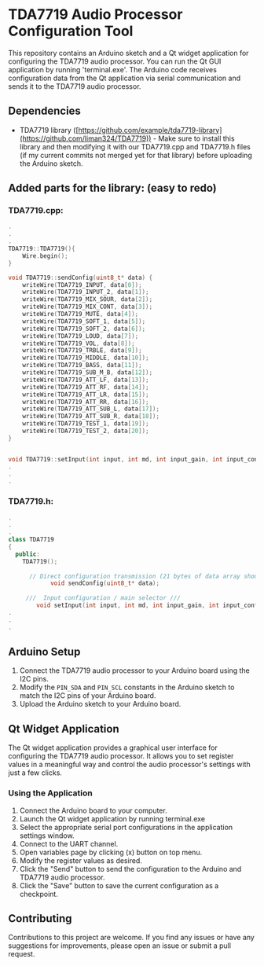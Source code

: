 # TDA7719 Audio Processor Configuration Tool

This repository contains an Arduino sketch and a Qt widget application for configuring the TDA7719 audio processor. You can run the Qt GUI application by running 'terminal.exe'. The Arduino code receives configuration data from the Qt application via serial communication and sends it to the TDA7719 audio processor.

## Dependencies

- TDA7719 library ([https://github.com/example/tda7719-library](https://github.com/liman324/TDA7719)) - Make sure to install this library and then modifying it with our TDA7719.cpp and TDA7719.h files (if my current commits not merged yet for that library) before uploading the Arduino sketch.

## Added parts for the library: (easy to redo)

### TDA7719.cpp:
```cpp
.
.
.
TDA7719::TDA7719(){
	Wire.begin();
}

void TDA7719::sendConfig(uint8_t* data) {
    writeWire(TDA7719_INPUT, data[0]);
    writeWire(TDA7719_INPUT_2, data[1]);
    writeWire(TDA7719_MIX_SOUR, data[2]);
    writeWire(TDA7719_MIX_CONT, data[3]);
    writeWire(TDA7719_MUTE, data[4]);
    writeWire(TDA7719_SOFT_1, data[5]);
    writeWire(TDA7719_SOFT_2, data[6]);
    writeWire(TDA7719_LOUD, data[7]);
    writeWire(TDA7719_VOL, data[8]);
    writeWire(TDA7719_TRBLE, data[9]);
    writeWire(TDA7719_MIDDLE, data[10]);
    writeWire(TDA7719_BASS, data[11]);
    writeWire(TDA7719_SUB_M_B, data[12]);
    writeWire(TDA7719_ATT_LF, data[13]);
    writeWire(TDA7719_ATT_RF, data[14]);
    writeWire(TDA7719_ATT_LR, data[15]);
    writeWire(TDA7719_ATT_RR, data[16]);
    writeWire(TDA7719_ATT_SUB_L, data[17]);
    writeWire(TDA7719_ATT_SUB_R, data[18]);
    writeWire(TDA7719_TEST_1, data[19]);
    writeWire(TDA7719_TEST_2, data[20]);
}


void TDA7719::setInput(int input, int md, int input_gain, int input_conf){
.
.
.
```

### TDA7719.h:
```cpp
.
.
.
class TDA7719
{
  public:
    TDA7719();
	
	  // Direct configuration transmission (21 bytes of data array should be referenced)
		    void sendConfig(uint8_t* data);
		
     ///  Input configuration / main selector ///             
        void setInput(int input, int md, int input_gain, int input_conf); // int  0...7, 0...1, 0...1, 0...7 
.
.
.
```

## Arduino Setup

1. Connect the TDA7719 audio processor to your Arduino board using the I2C pins.
2. Modify the `PIN_SDA` and `PIN_SCL` constants in the Arduino sketch to match the I2C pins of your Arduino board.
3. Upload the Arduino sketch to your Arduino board.

## Qt Widget Application

The Qt widget application provides a graphical user interface for configuring the TDA7719 audio processor. It allows you to set register values in a meaningful way and control the audio processor's settings with just a few clicks.

### Using the Application

1. Connect the Arduino board to your computer.
2. Launch the Qt widget application by running terminal.exe
3. Select the appropriate serial port configurations in the application settings window.
4. Connect to the UART channel.
5. Open variables page by clicking (x) button on top menu.
7. Modify the register values as desired.
8. Click the "Send" button to send the configuration to the Arduino and TDA7719 audio processor.
9. Click the "Save" button to save the current configuration as a checkpoint.

## Contributing

Contributions to this project are welcome. If you find any issues or have any suggestions for improvements, please open an issue or submit a pull request.
